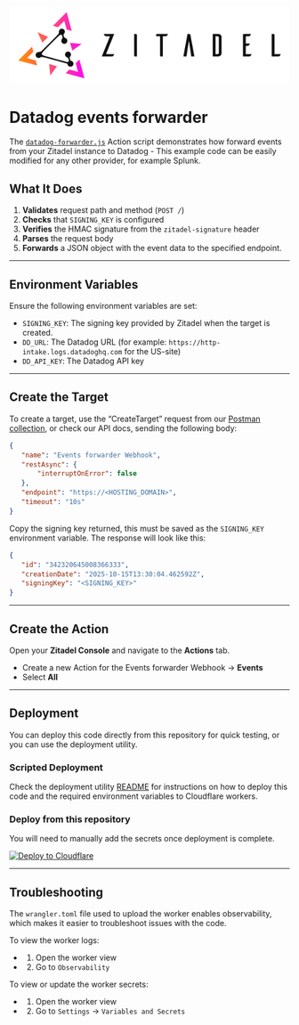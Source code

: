 <p align="center">
    <img src="./assets/logo.png" alt="Zitadel Logo" max-height="200px" width="auto" />
</p>

# Datadog events forwarder

The [`datadog-forwarder.js`](/actions-v2-cloudflare-workers/scripts/datadog-forwarder/datadog-forwarder.js) Action script demonstrates how forward events from your Zitadel instance to Datadog - This example code can be easily modified for any other provider, for example Splunk.

## What It Does

1. **Validates** request path and method (`POST /`)
2. **Checks** that `SIGNING_KEY` is configured
3. **Verifies** the HMAC signature from the `zitadel-signature` header
4. **Parses** the request body
5. **Forwards** a JSON object with the event data to the specified endpoint.

---

## Environment Variables

Ensure the following environment variables are set:

- `SIGNING_KEY`: The signing key provided by Zitadel when the target is created.
- `DD_URL`: The Datadog URL (for example: `https://http-intake.logs.datadoghq.com` for the US-site)
- `DD_API_KEY`: The Datadog API key
---

## Create the Target

To create a target, use the “CreateTarget” request from our [Postman collection](https://zitadel.com/docs/apis/introduction#postman-collection-beta), or check our API docs, sending the following body:

```json
{
   "name": "Events forwarder Webhook",
   "restAsync": {
       "interruptOnError": false
   },
   "endpoint": "https://<HOSTING_DOMAIN>",
   "timeout": "10s"
}
```

Copy the signing key returned, this must be saved as the `SIGNING_KEY` environment variable.
The response will look like this:

```json
{
   "id": "342320645008366333",
   "creationDate": "2025-10-15T13:30:04.462592Z",
   "signingKey": "<SIGNING_KEY>"
}
```

---

## Create the Action

Open your **Zitadel Console** and navigate to the **Actions** tab.  
   - Create a new Action for the Events forwarder Webhook → **Events**
   - Select **All**

---

## Deployment

You can deploy this code directly from this repository for quick testing, or you can use the deployment utility.

### Scripted Deployment

Check the deployment utility [README](deployment-utility/README.md) for instructions on how to deploy this code and the required environment variables to Cloudflare workers.


### Deploy from this repository

You will need to manually add the secrets once deployment is complete.

[![Deploy to Cloudflare](https://deploy.workers.cloudflare.com/button)](https://deploy.workers.cloudflare.com/?url=https://github.com/zitadel/actions/tree/main/actions-v2-cloudflare-workers/scripts/datadog-forwarder)

---

## Troubleshooting
The `wrangler.toml` file used to upload the worker enables observability, which makes it easier to troubleshoot issues with the code. 

To view the worker logs:
- 1. Open the worker view
- 2. Go to `Observability`

To view or update the worker secrets:
- 1. Open the worker view
- 2. Go to `Settings` → `Variables and Secrets`


